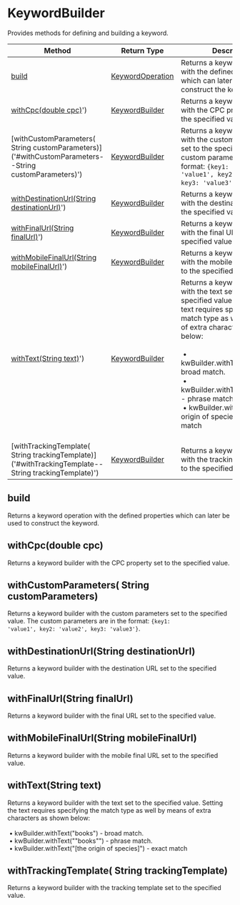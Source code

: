 # KeywordBuilder
Provides methods for defining and building a keyword.

|Method|Return Type|Description|
|-|-|-
[build]('#build')|[KeywordOperation](./KeywordOperation)|Returns a keyword operation with the defined properties which can later be used to construct the keyword.<br />
[withCpc(double cpc)]('#withCpc-double-cpc)')|[KeywordBuilder](./KeywordBuilder)|Returns a keyword builder with the CPC property set to the specified value.<br />
[withCustomParameters( String customParameters)]('#withCustomParameters--String customParameters)')|[KeywordBuilder](./KeywordBuilder)|Returns a keyword builder with the custom parameters set to the specified value. The custom parameters are in the format: <code>{key1: 'value1', key2: 'value2', key3: 'value3'}</code>.<br />
[withDestinationUrl(String destinationUrl)]('#withDestinationUrl-String-destinationUrl)')|[KeywordBuilder](./KeywordBuilder)|Returns a keyword builder with the destination URL set to the specified value.<br />
[withFinalUrl(String finalUrl)]('#withFinalUrl-String-finalUrl)')|[KeywordBuilder](./KeywordBuilder)|Returns a keyword builder with the final URL set to the specified value.<br />
[withMobileFinalUrl(String mobileFinalUrl)]('#withMobileFinalUrl-String-mobileFinalUrl)')|[KeywordBuilder](./KeywordBuilder)|Returns a keyword builder with the mobile final URL set to the specified value.<br />
[withText(String text)]('#withText-String-text)')|[KeywordBuilder](./KeywordBuilder)|Returns a keyword builder with the text set to the specified value. Setting the text requires specifying the match type as well by means of extra characters as shown below:<br /> <br /> &nbsp;•	kwBuilder.withText("books") - broad match.<br /> &nbsp;•	kwBuilder.withText("\"books\"") - phrase match.<br /> &nbsp;•	kwBuilder.withText("[the origin of species]") - exact match<br />        <br />
[withTrackingTemplate( String trackingTemplate)]('#withTrackingTemplate--String trackingTemplate)')|[KeywordBuilder](./KeywordBuilder)|Returns a keyword builder with the tracking template set to the specified value.<br />

<a name="build"></a>
## build
Returns a keyword operation with the defined properties which can later be used to construct the keyword.


<a name="withCpc-double-cpc)"></a>
## withCpc(double cpc)
Returns a keyword builder with the CPC property set to the specified value.


<a name="withCustomParameters--String customParameters)"></a>
## withCustomParameters( String customParameters)
Returns a keyword builder with the custom parameters set to the specified value. The custom parameters are in the format: <code>{key1: 'value1', key2: 'value2', key3: 'value3'}</code>.


<a name="withDestinationUrl-String-destinationUrl)"></a>
## withDestinationUrl(String destinationUrl)
Returns a keyword builder with the destination URL set to the specified value.


<a name="withFinalUrl-String-finalUrl)"></a>
## withFinalUrl(String finalUrl)
Returns a keyword builder with the final URL set to the specified value.


<a name="withMobileFinalUrl-String-mobileFinalUrl)"></a>
## withMobileFinalUrl(String mobileFinalUrl)
Returns a keyword builder with the mobile final URL set to the specified value.


<a name="withText-String-text)"></a>
## withText(String text)
Returns a keyword builder with the text set to the specified value. Setting the text requires specifying the match type as well by means of extra characters as shown below:<br /> <br /> &nbsp;•	kwBuilder.withText("books") - broad match.<br /> &nbsp;•	kwBuilder.withText("\"books\"") - phrase match.<br /> &nbsp;•	kwBuilder.withText("[the origin of species]") - exact match<br />        


<a name="withTrackingTemplate--String trackingTemplate)"></a>
## withTrackingTemplate( String trackingTemplate)
Returns a keyword builder with the tracking template set to the specified value.



